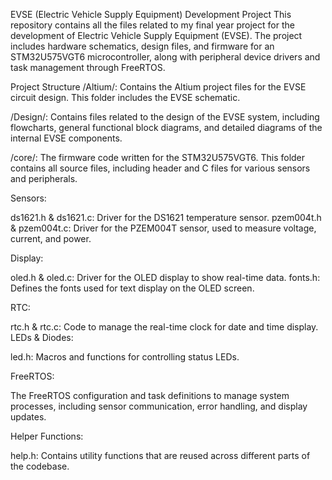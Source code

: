 EVSE (Electric Vehicle Supply Equipment) Development Project
This repository contains all the files related to my final year project for the development of Electric Vehicle Supply Equipment (EVSE). The project includes hardware schematics, design files, and firmware for an STM32U575VGT6 microcontroller, along with peripheral device drivers and task management through FreeRTOS.

Project Structure
/Altium/: Contains the Altium project files for the EVSE circuit design. This folder includes the EVSE schematic.

/Design/: Contains files related to the design of the EVSE system, including flowcharts, general functional block diagrams, and detailed diagrams of the internal EVSE components.

/core/: The firmware code written for the STM32U575VGT6. This folder contains all source files, including header and C files for various sensors and peripherals.

Sensors:

ds1621.h & ds1621.c: Driver for the DS1621 temperature sensor.
pzem004t.h & pzem004t.c: Driver for the PZEM004T sensor, used to measure voltage, current, and power.

Display:

oled.h & oled.c: Driver for the OLED display to show real-time data.
fonts.h: Defines the fonts used for text display on the OLED screen.

RTC:

rtc.h & rtc.c: Code to manage the real-time clock for date and time display.
LEDs & Diodes:

led.h: Macros and functions for controlling status LEDs.

FreeRTOS:

The FreeRTOS configuration and task definitions to manage system processes, including sensor communication, error handling, and display updates.

Helper Functions:

help.h: Contains utility functions that are reused across different parts of the codebase.
